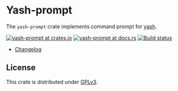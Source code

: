 # Yash-prompt

The `yash-prompt` crate implements command prompt for [yash](../README.md).

[![yash-prompt at crates.io](https://img.shields.io/crates/v/yash-prompt.svg)](https://crates.io/crates/yash-prompt)
[![yash-prompt at docs.rs](https://docs.rs/yash-prompt/badge.svg)](https://docs.rs/yash-prompt)
[![Build status](https://github.com/magicant/yash-rs/actions/workflows/rust.yml/badge.svg)](https://github.com/magicant/yash-rs/actions/workflows/rust.yml)

- [Changelog](CHANGELOG.md)

## License

This crate is distributed under [GPLv3](LICENSE-GPL).

